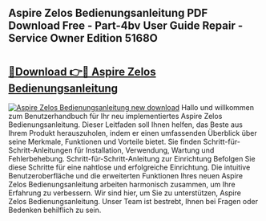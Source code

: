 ## Aspire Zelos Bedienungsanleitung PDF Download Free - Part-4bv User Guide Repair - Service Owner Edition 5168O

# <h2><a href="http://df4vgjt.blite.top/?on=Aspire+Zelos+Bedienungsanleitung">🔗Download 👉🔴 Aspire Zelos Bedienungsanleitung</a></h2>

[![Aspire Zelos Bedienungsanleitung new download](https://i.imgur.com/lujVjoI.png)](http://df4vgjt.blite.top/?on=Aspire+Zelos+Bedienungsanleitung)
Hallo und willkommen zum Benutzerhandbuch für Ihr neu implementiertes Aspire Zelos Bedienungsanleitung. Dieser Leitfaden soll Ihnen helfen, das Beste aus Ihrem Produkt herauszuholen, indem er einen umfassenden Überblick über seine Merkmale, Funktionen und Vorteile bietet. Sie finden Schritt-für-Schritt-Anleitungen für Installation, Verwendung, Wartung und Fehlerbehebung. Schritt-für-Schritt-Anleitung zur Einrichtung Befolgen Sie diese Schritte für eine nahtlose und erfolgreiche Einrichtung. Die intuitive Benutzeroberfläche und die erweiterten Funktionen Ihres neuen Aspire Zelos Bedienungsanleitung arbeiten harmonisch zusammen, um Ihre Erfahrung zu verbessern. Wir sind hier, um Sie zu unterstützen, Aspire Zelos Bedienungsanleitung. Unser Team ist bestrebt, Ihnen bei Fragen oder Bedenken behilflich zu sein.
